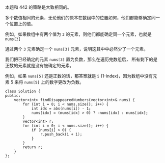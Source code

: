 本题和 442 的策略是大致相同的。

多个数值相同的元素，无论他们的原本在数组中的位置如何，他们都能够确定同一个位置上的值。

例如，如果数组中有两个值为 `3` 的元素，则他们都能确定同一个元素，也就是 `nums[3]`

通过两个 `3` 元素确定一个 `nums[3]` 元素，说明这其中中必然少了一个元素。

我们把已经确定的元素 `nums[3]` 置为负数，那么在遍历完数组后，
所有剩下的是正数的元素就是没有被确定的元素。

例如，如果 `nums[5]` 还是正数的话，那答案就是 `5` (1-index)，因为数组中没有元素 5 来将
`nums[5]` 上的数字更改为负数。

```
class Solution {
public:
    vector<int> findDisappearedNumbers(vector<int>& nums) {
        for (int i = 0; i < nums.size(); i++) {
            int idx = abs(nums[i]) - 1;
            nums[idx] = (nums[idx] > 0) ? -nums[idx] : nums[idx];
        }
        vector<int> r;
        for (int i = 0; i < nums.size(); i++) {
            if (nums[i] > 0) {
                r.push_back(i + 1);
            }
        }
        return r;
    }
};
```